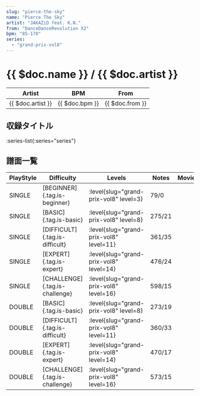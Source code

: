 ```yaml
---
slug: "pierce-the-sky"
name: "Pierce The Sky"
artist: "JAKAZiD feat. K.N."
from: "DanceDanceRevolution X2"
bpm: "85-170"
series:
  - "grand-prix-vol8"
---
```


# {{ $doc.name }} / {{ $doc.artist }}

|Artist|BPM|From|
|------|---|----|
|{{ $doc.artist }}|{{ $doc.bpm }}|{{ $doc.from }}|

## 収録タイトル

:series-list{:series="series"}

## 譜面一覧

|PlayStyle|Difficulty|Levels|Notes|Movie|
|---------|----------|------|-----|-----|
|SINGLE|[BEGINNER]{.tag.is-beginner}|<div class="field is-grouped is-grouped-multiline"> :level{slug="grand-prix-vol8" level=3}</div>|79/0||
|SINGLE|[BASIC]{.tag.is-basic}|<div class="field is-grouped is-grouped-multiline"> :level{slug="grand-prix-vol8" level=8}</div>|275/21||
|SINGLE|[DIFFICULT]{.tag.is-difficult}|<div class="field is-grouped is-grouped-multiline"> :level{slug="grand-prix-vol8" level=11}</div>|361/35||
|SINGLE|[EXPERT]{.tag.is-expert}|<div class="field is-grouped is-grouped-multiline"> :level{slug="grand-prix-vol8" level=14}</div>|476/24||
|SINGLE|[CHALLENGE]{.tag.is-challenge}|<div class="field is-grouped is-grouped-multiline"> :level{slug="grand-prix-vol8" level=16}</div>|598/15||
|DOUBLE|[BASIC]{.tag.is-basic}|<div class="field is-grouped is-grouped-multiline"> :level{slug="grand-prix-vol8" level=8}</div>|273/19||
|DOUBLE|[DIFFICULT]{.tag.is-difficult}|<div class="field is-grouped is-grouped-multiline"> :level{slug="grand-prix-vol8" level=11}</div>|360/33||
|DOUBLE|[EXPERT]{.tag.is-expert}|<div class="field is-grouped is-grouped-multiline"> :level{slug="grand-prix-vol8" level=14}</div>|470/17||
|DOUBLE|[CHALLENGE]{.tag.is-challenge}|<div class="field is-grouped is-grouped-multiline"> :level{slug="grand-prix-vol8" level=16}</div>|573/15||
